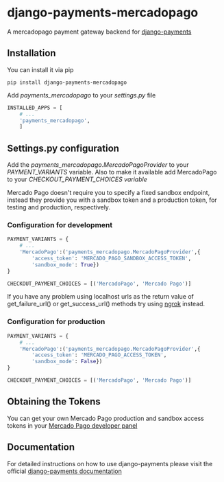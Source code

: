 # django-payments-mercadopago

A mercadopago payment gateway backend for [django-payments](https://github.com/mirumee/django-payments)

## Installation

You can install it via pip

```Shell
pip install django-payments-mercadopago
```

Add *payments_mercadopago* to your *settings.py* file

```python
INSTALLED_APPS = [
    # ...
    'payments_mercadopago',
    ]
```

## Settings.py configuration

Add the *payments_mercadopago.MercadoPagoProvider* to your *PAYMENT_VARIANTS* variable. Also to make it available add MercadoPago to your *CHECKOUT_PAYMENT_CHOICES variable*

Mercado Pago doesn't require you to specify a fixed sandbox endpoint, instead they provide you with a sandbox token and a production token, for testing and production, respectively.

### Configuration for development

```Python
PAYMENT_VARIANTS = {
    # ...
    'MercadoPago':('payments_mercadopago.MercadoPagoProvider',{
        'access_token': 'MERCADO_PAGO_SANDBOX_ACCESS_TOKEN',
        'sandbox_mode': True})
}

CHECKOUT_PAYMENT_CHOICES = [('MercadoPago', 'Mercado Pago')]
```

If you have any problem using localhost urls as the return value of get_failure_url() or get_success_url() methods try using [ngrok](https://ngrok.com/) instead.

### Configuration for production

```Python
PAYMENT_VARIANTS = {
    # ...
    'MercadoPago':('payments_mercadopago.MercadoPagoProvider',{
        'access_token': 'MERCADO_PAGO_ACCESS_TOKEN',
        'sandbox_mode': False})
}

CHECKOUT_PAYMENT_CHOICES = [('MercadoPago', 'Mercado Pago')]
```

## Obtaining the Tokens

You can get your own Mercado Pago production and sandbox access tokens in your [Mercado Pago developer panel](https://www.mercadopago.com.mx/developers/panel/credentials)


## Documentation

For detailed instructions on how to use django-payments please visit the official [django-payments documentation](https://django-payments.readthedocs.io/en/latest/)

